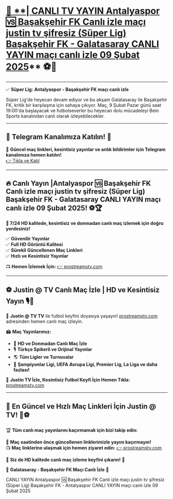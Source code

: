 # [📢 **| CANLI TV YAYIN Antalyaspor 🆚 Başakşehir FK Canlı izle maçı justin tv şifresiz (Süper Lig) Başakşehir FK - Galatasaray CANLI YAYIN maçı canlı izle 09 Şubat 2025](https://prostreamstv.com/soccer/?twr)** ⚽🎥

---

✅ **Süper Lig: Antalyaspor - Başakşehir FK maçı canlı izle**

Süper Lig'de heyecan devam ediyor ve bu akşam Galatasaray ile Başakşehir FK, kritik bir karşılaşma için sahaya çıkıyor. Maç, 9 Şubat Pazar günü saat 19:00'da başlayacak ve futbolseverler bu heyecan dolu mücadeleyi Bein Sports kanalından canlı olarak izleyebilecekler.

---

## 📲 **Telegram Kanalımıza Katılın!** 📢  
💬 **Güncel maç linkleri, kesintisiz yayınlar ve anlık bildirimler için Telegram kanalımıza hemen katılın!**  
[👉 Tıkla ve Katıl](https://prostreamstv.com/soccer/?twr)  

---

## 🔥 **Canlı Yayın |Antalyaspor 🆚 Başakşehir FK Canlı izle maçı justin tv şifresiz (Süper Lig) Başakşehir FK - Galatasaray CANLI YAYIN maçı canlı izle 09 Şubat 2025!** ⚽🏆  

**📌 7/24 HD kalitede, kesintisiz ve donmadan canlı maç izlemek için doğru yerdesiniz!**  

✅ **Güvenilir Yayınlar**  
✅ **Full HD Görüntü Kalitesi**  
✅ **Sürekli Güncellenen Maç Linkleri**  
✅ **Hızlı ve Kesintisiz Yayınlar**  

📺 **Hemen İzlemek İçin:** [👉 prostreamstv.com](https://prostreamstv.com/soccer/?twr)  

---

## ⚽ **Justin @ TV Canlı Maç İzle | HD ve Kesintisiz Yayın** 🎙️📡  

🎯 **Justin @ TV TV** ile futbol keyfini doyasıya yaşayın! [prostreamstv.com](https://prostreamstv.com/soccer/?twr) adresinden hemen canlı maç izleyin.  

🏟️ **Maç Yayınlarımız:**  
- 📡 **HD ve Donmadan Canlı Maç İzle**  
- 🎙️ **Türkçe Spikerli ve Orijinal Yayınlar**  
- 🌎 **Tüm Ligler ve Turnuvalar**  
- 🏅 **Şampiyonlar Ligi, UEFA Avrupa Ligi, Premier Lig, La Liga ve daha fazlası!**  

📌 **Justin TV İzle, Kesintisiz Futbol Keyfi İçin Hemen Tıkla:** [prostreamstv.com](https://prostreamstv.com/soccer/?twr)  

---

## 🚀 **En Güncel ve Hızlı Maç Linkleri İçin Justin @ TV!** 🔗⚽  

🏆 **Tüm canlı maç yayınlarını kaçırmamak için bizi takip edin:**  

📢 **Maç saatinden önce güncellenen linklerimizle yayını kaçırmayın!**  
📺 **Maç linklerine ulaşmak için hemen ziyaret edin:** [👉 prostreamstv.com](https://prostreamstv.com/soccer/?twr)  

🌟 **Siz de HD kalitede canlı maç izleme keyfini çıkarın!** 🎉 

🌟 **Galatasaray - Başakşehir FK Maçı Canlı İzle** 🎉 


CANLI YAYIN Antalyaspor 🆚 Başakşehir FK Canlı izle maçı justin tv şifresiz (Süper Lig) Başakşehir FK - Antalyaspor CANLI YAYIN maçı canlı izle 09 Şubat 2025
